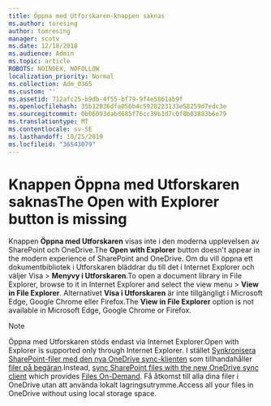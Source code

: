 ```yaml
---
title: Öppna med Utforskaren-knappen saknas
ms.author: toresing
author: tomresing
manager: scotv
ms.date: 12/18/2018
ms.audience: Admin
ms.topic: article
ROBOTS: NOINDEX, NOFOLLOW
localization_priority: Normal
ms.collection: Adm_O365
ms.custom: ''
ms.assetid: 712afc25-b9db-4f55-bf79-9f4e5861ab9f
ms.openlocfilehash: 35b12036dfa056b4c5928223133e58259d7edc3e
ms.sourcegitcommit: 0b06093dabd685f76cc39b1d7c0f8b03883b6e79
ms.translationtype: MT
ms.contentlocale: sv-SE
ms.lasthandoff: 10/25/2019
ms.locfileid: "36543079"
---
```

# <a name="the-open-with-explorer-button-is-missing"></a><span data-ttu-id="b6e5e-102">Knappen Öppna med Utforskaren saknas</span><span class="sxs-lookup"><span data-stu-id="b6e5e-102">The Open with Explorer button is missing</span></span>

<span data-ttu-id="b6e5e-103">Knappen **Öppna med Utforskaren** visas inte i den moderna upplevelsen av SharePoint och OneDrive.</span><span class="sxs-lookup"><span data-stu-id="b6e5e-103">The **Open with Explorer** button doesn't appear in the modern experience of SharePoint and OneDrive.</span></span> <span data-ttu-id="b6e5e-104">Om du vill öppna ett dokumentbibliotek i Utforskaren bläddrar du till det i Internet Explorer och väljer Visa \> **Menyvy i Utforskaren**.</span><span class="sxs-lookup"><span data-stu-id="b6e5e-104">To open a document library in File Explorer, browse to it in Internet Explorer and select the view menu \> **View in File Explorer**.</span></span> <span data-ttu-id="b6e5e-105">Alternativet **Visa i Utforskaren** är inte tillgängligt i Microsoft Edge, Google Chrome eller Firefox.</span><span class="sxs-lookup"><span data-stu-id="b6e5e-105">The **View in File Explorer** option is not available in Microsoft Edge, Google Chrome or Firefox.</span></span> 
  
> [!NOTE]
> <span data-ttu-id="b6e5e-106">Öppna med Utforskaren stöds endast via Internet Explorer.</span><span class="sxs-lookup"><span data-stu-id="b6e5e-106">Open with Explorer is supported only through Internet Explorer.</span></span> <span data-ttu-id="b6e5e-107">I stället [Synkronisera SharePoint-filer med den nya OneDrive sync-klienten](https://support.office.com/article/6de9ede8-5b6e-4503-80b2-6190f3354a88.aspx) som tillhandahåller [filer på begäran](https://support.office.com/article/0e6860d3-d9f3-4971-b321-7092438fb38e.aspx).</span><span class="sxs-lookup"><span data-stu-id="b6e5e-107">Instead, [sync SharePoint files with the new OneDrive sync client](https://support.office.com/article/6de9ede8-5b6e-4503-80b2-6190f3354a88.aspx) which provides [Files On-Demand](https://support.office.com/article/0e6860d3-d9f3-4971-b321-7092438fb38e.aspx).</span></span> <span data-ttu-id="b6e5e-108">Få åtkomst till alla dina filer i OneDrive utan att använda lokalt lagringsutrymme.</span><span class="sxs-lookup"><span data-stu-id="b6e5e-108">Access all your files in OneDrive without using local storage space.</span></span> 
  


